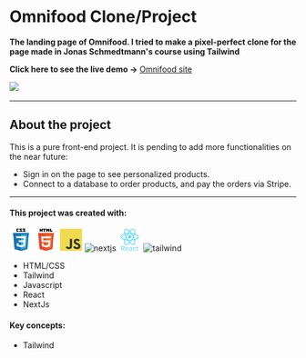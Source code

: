 # Omnifood Clone/Project

**The landing page of Omnifood. I tried to make a pixel-perfect clone for the page made in Jonas Schmedtmann's course using Tailwind**

**Click here to see the live demo &rarr;** [Omnifood site](https://omnifood-snowy.vercel.app "Omnifood site")

![](https://i.imgur.com/ndfsfXN.jpg)

---

## About the project

This is a pure front-end project. It is pending to add more functionalities on the near future:

- Sign in on the page to see personalized products.
- Connect to a database to order products, and pay the orders via Stripe.

---

#### This project was created with:

<p align="left">  <img src="https://raw.githubusercontent.com/devicons/devicon/master/icons/css3/css3-original-wordmark.svg" alt="css3" width="40" height="40"/>       <img src="https://raw.githubusercontent.com/devicons/devicon/master/icons/html5/html5-original-wordmark.svg" alt="html5" width="40" height="40"/>  <img src="https://raw.githubusercontent.com/devicons/devicon/master/icons/javascript/javascript-original.svg" alt="javascript" width="40" height="40"/>   <img src="https://cdn.worldvectorlogo.com/logos/nextjs-2.svg" alt="nextjs" width="40" height="40"/>    <img src="https://raw.githubusercontent.com/devicons/devicon/master/icons/react/react-original-wordmark.svg" alt="react" width="40" height="40"/>   <img src="https://www.vectorlogo.zone/logos/tailwindcss/tailwindcss-icon.svg" alt="tailwind" width="40" height="40"/> </p>

- HTML/CSS
- Tailwind
- Javascript
- React
- NextJs

#### Key concepts:

- Tailwind
